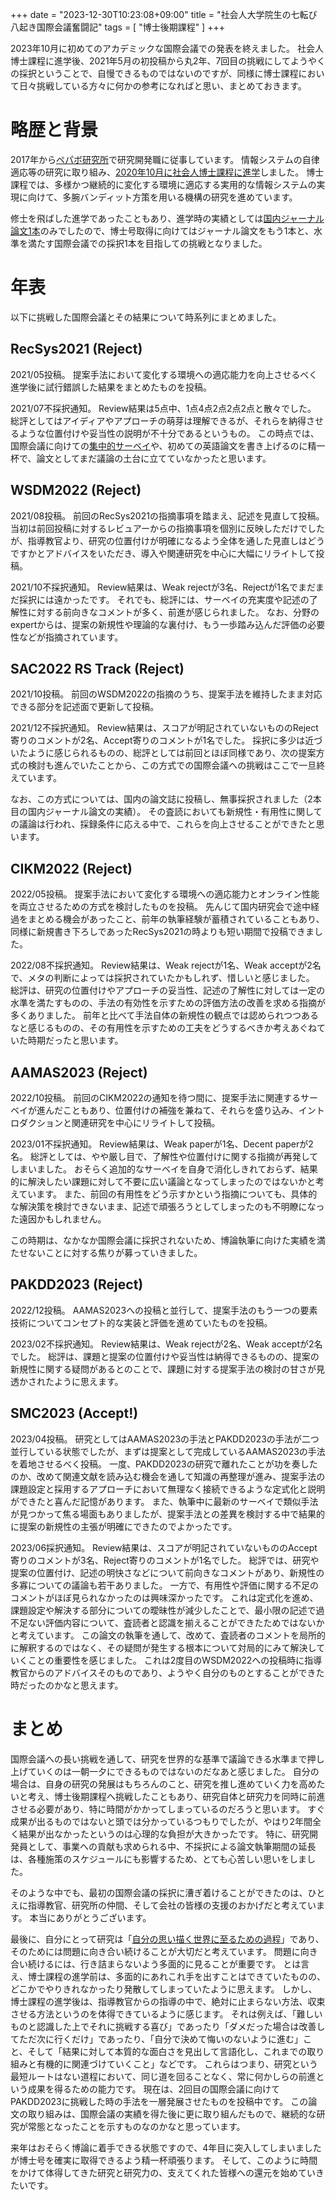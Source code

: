 +++
date = "2023-12-30T10:23:08+09:00"
title = "社会人大学院生の七転び八起き国際会議奮闘記"
tags = [ "博士後期課程" ]
+++

2023年10月に初めてのアカデミックな国際会議での発表を終えました。
社会人博士課程に進学後、2021年5月の初投稿から丸2年、7回目の挑戦にしてようやくの採択ということで、自慢できるものではないのですが、同様に博士課程において日々挑戦している方々に何かの参考になればと思い、まとめておきます。

# 略歴と背景

2017年から[ペパボ研究所](https://rand.pepabo.com/)で研究開発職に従事しています。
情報システムの自律適応等の研究に取り組み、[2020年10月に社会人博士課程に進学](/blog/2020/09/21/isee-kyushu-u/)しました。
博士課程では、多様かつ継続的に変化する環境に適応する実用的な情報システムの実現に向けて、多腕バンディット方策を用いる機構の研究を進めています。

修士を飛ばした進学であったこともあり、進学時の実績としては[国内ジャーナル論文1本](/blog/2020/06/28/my-first-journal/)のみでしたので、博士号取得に向けてはジャーナル論文をもう1本と、水準を満たす国際会議での採択1本を目指しての挑戦となりました。

# 年表

以下に挑戦した国際会議とその結果について時系列にまとめました。

## RecSys2021 (Reject)

2021/05投稿。
提案手法において変化する環境への適応能力を向上させるべく進学後に試行錯誤した結果をまとめたものを投稿。

2021/07不採択通知。
Review結果は5点中、1点4点2点2点2点と散々でした。
総評としてはアイディアやアプローチの萌芽は理解できるが、それらを納得させるような位置付けや妥当性の説明が不十分であるというもの。
この時点では、国際会議に向けての[集中的サーベイ](/blog/2021/05/15/survey-method/)や、初めての英語論文を書き上げるのに精一杯で、論文としてまだ議論の土台に立てていなかったと思います。

## WSDM2022 (Reject)

2021/08投稿。
前回のRecSys2021の指摘事項を踏まえ、記述を見直して投稿。
当初は前回投稿に対するレビュアーからの指摘事項を個別に反映しただけでしたが、指導教官より、研究の位置付けが明確になるよう全体を通した見直しはどうですかとアドバイスをいただき、導入や関連研究を中心に大幅にリライトして投稿。

2021/10不採択通知。
Review結果は、Weak rejectが3名、Rejectが1名でまだまだ採択には遠かったです。
それでも、総評には、サーベイの充実度や記述の了解性に対する前向きなコメントが多く、前進が感じられました。
なお、分野のexpertからは、提案の新規性や理論的な裏付け、もう一歩踏み込んだ評価の必要性などが指摘されています。

## SAC2022 RS Track (Reject)

2021/10投稿。
前回のWSDM2022の指摘のうち、提案手法を維持したまま対応できる部分を記述面で更新して投稿。

2021/12不採択通知。
Review結果は、スコアが明記されていないもののReject寄りのコメントが2名、Accept寄りのコメントが1名でした。
採択に多少は近づいたように感じられるものの、総評としては前回とほぼ同様であり、次の提案方式の検討も進んでいたことから、この方式での国際会議への挑戦はここで一旦終えています。

なお、この方式については、国内の論文誌に投稿し、無事採択されました（2本目の国内ジャーナル論文の実績）。
その査読においても新規性・有用性に関しての議論は行われ、採録条件に応える中で、これらを向上させることができたと思います。

## CIKM2022 (Reject)

2022/05投稿。
提案手法において変化する環境への適応能力とオンライン性能を両立させるための方式を検討したものを投稿。
先んじて国内研究会で途中経過をまとめる機会があったこと、前年の執筆経験が蓄積されていることもあり、同様に新規書き下ろしであったRecSys2021の時よりも短い期間で投稿できました。

2022/08不採択通知。
Review結果は、Weak rejectが1名、Weak acceptが2名で、メタの判断によっては採択されていたかもしれず、惜しいと感じました。
総評は、研究の位置付けやアプローチの妥当性、記述の了解性に対しては一定の水準を満たすものの、手法の有効性を示すための評価方法の改善を求める指摘が多くありました。
前年と比べて手法自体の新規性の観点では認められつつあるなと感じるものの、その有用性を示すための工夫をどうするべきか考えあぐねていた時期だったと思います。

## AAMAS2023 (Reject)

2022/10投稿。
前回のCIKM2022の通知を待つ間に、提案手法に関連するサーベイが進んだこともあり、位置付けの補強を兼ねて、それらを盛り込み、イントロダクションと関連研究を中心にリライトして投稿。

2023/01不採択通知。
Review結果は、Weak paperが1名、Decent paperが2名。
総評としては、やや厳し目で、了解性や位置付けに関する指摘が再発してしまいました。
おそらく追加的なサーベイを自身で消化しきれておらず、結果的に解決したい課題に対して不要に広い議論となってしまったのではないかと考えています。
また、前回の有用性をどう示すかという指摘についても、具体的な解決策を検討できないまま、記述で頑張ろうとしてしまったのも不明瞭になった遠因かもしれません。

この時期は、なかなか国際会議に採択されないため、博論執筆に向けた実績を満たせないことに対する焦りが募っていきました。

## PAKDD2023 (Reject)

2022/12投稿。
AAMAS2023への投稿と並行して、提案手法のもう一つの要素技術についてコンセプト的な実装と評価を進めていたものを投稿。

2023/02不採択通知。
Review結果は、Weak rejectが2名、Weak acceptが2名でした。
総評は、課題と提案の位置付けや妥当性は納得できるものの、提案の新規性に関する疑問があるとのことで、課題に対する提案手法の検討の甘さが見透かされたように思えます。

## SMC2023 (Accept!)

2023/04投稿。
研究としてはAAMAS2023の手法とPAKDD2023の手法が二つ並行している状態でしたが、まずは提案として完成しているAAMAS2023の手法を着地させるべく投稿。
一度、PAKDD2023の研究で離れたことが功を奏したのか、改めて関連文献を読み込む機会を通して知識の再整理が進み、提案手法の課題設定と採用するアプローチにおいて無理なく接続できるような定式化と説明ができたと喜んだ記憶があります。
また、執筆中に最新のサーベイで類似手法が見つかって焦る場面もありましたが、提案手法との差異を検討する中で結果的に提案の新規性の主張が明確にできたのでよかったです。

2023/06採択通知。
Review結果は、スコアが明記されていないもののAccept寄りのコメントが3名、Reject寄りのコメントが1名でした。
総評では、研究や提案の位置付け、記述の明快さなどについて前向きなコメントがあり、新規性の多寡についての議論も若干ありました。
一方で、有用性や評価に関する不足のコメントがほぼ見られなかったのは興味深かったです。
これは定式化を進め、課題設定や解決する部分についての曖昧性が減少したことで、最小限の記述で過不足ない評価内容について、査読者と認識を揃えることができたためではないかと考えています。
この論文の執筆を通して、改めて、査読者のコメントを局所的に解釈するのではなく、その疑問が発生する根本について対局的にみて解決していくことの重要性を感じました。
これは2度目のWSDM2022への投稿時に指導教官からのアドバイスそのものであり、ようやく自分のものとすることができた時だったのかなと思えます。

# まとめ

国際会議への長い挑戦を通して、研究を世界的な基準で議論できる水準まで押し上げていくのは一朝一夕にできるものではないのだなあと感じました。
自分の場合は、自身の研究の発展はもちろんのこと、研究を推し進めていく力を高めたいと考え、博士後期課程へ挑戦したこともあり、研究自体と研究力を同時に前進させる必要があり、特に時間がかかってしまっているのだろうと思います。
すぐ成果が出るものではないと頭では分かっているつもりでしたが、やはり2年間全く結果が出なかったというのは心理的な負担が大きかったです。
特に、研究開発員として、事業への貢献も求められる中、不採択による論文執筆期間の延長は、各種施策のスケジュールにも影響するため、とても心苦しい思いをしました。

そのような中でも、最初の国際会議の採択に漕ぎ着けることができたのは、ひとえに指導教官、研究所の仲間、そして会社の皆様の支援のおかげだと考えています。
本当にありがとうございます。

最後に、自分にとって研究は「[自分の思い描く世界に至るための過程](/blog/2017/12/31/2017/)」であり、そのためには問題に向き合い続けることが大切だと考えています。
問題に向き合い続けるには、行き詰まらないよう多面的に見ることが重要です。
とは言え、博士課程の進学前は、多面的にあれこれ手を出すことはできていたものの、どこかでやりきれなかったり発散してしまっていたように思えます。
しかし、博士課程の進学後は、指導教官からの指導の中で、絶対に止まらない方法、収束させる方法というのを体得できているように感じます。
それは例えば、「難しいものと認識した上でそれに挑戦する喜び」であったり「ダメだった場合は改善してただ次に行くだけ」であったり、「自分で決めて悔いのないように進む」こと、そして「結果に対して本質的な面白さを見出して言語化し、これまでの取り組みと有機的に関連づけていくこと」などです。
これらはつまり、研究という最短ルートはない道程において、同じ道を回ることなく、常に何かしらの前進という成果を得るための能力です。
現在は、2回目の国際会議に向けてPAKDD2023に挑戦した時の手法を一層発展させたものを投稿中です。
この論文の取り組みは、国際会議の実績を得た後に更に取り組んだもので、継続的な研究が常態となったことを示すものなのかなと思っています。

来年はおそらく博論に着手できる状態ですので、4年目に突入してしまいましたが博士号を確実に取得できるよう精一杯頑張ります。
そして、このように時間をかけて体得してきた研究と研究力の、支えてくれた皆様への還元を始めていきたいです。
